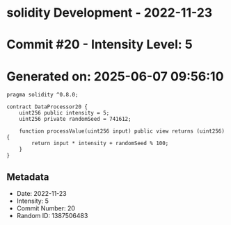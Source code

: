 ﻿# solidity Development - 2022-11-23
# Commit #20 - Intensity Level: 5
# Generated on: 2025-06-07 09:56:10
```solidity
pragma solidity ^0.8.0;

contract DataProcessor20 {
    uint256 public intensity = 5;
    uint256 private randomSeed = 741612;

    function processValue(uint256 input) public view returns (uint256) {
        return input * intensity + randomSeed % 100;
    }
}
```
## Metadata
- Date: 2022-11-23
- Intensity: 5
- Commit Number: 20
- Random ID: 1387506483
